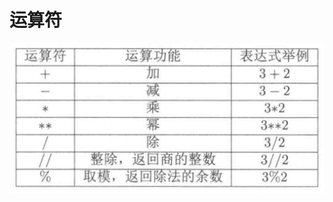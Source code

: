 # 运算符
![alt text width=1](https://github.com/zhugegangtie007/Python/blob/main/%E5%BC%95%E7%94%A8%E5%9B%BE%E7%89%87/JPEG%E5%9B%BE%E5%83%8F-4FFC-BDFB-D2-0.jpeg)
